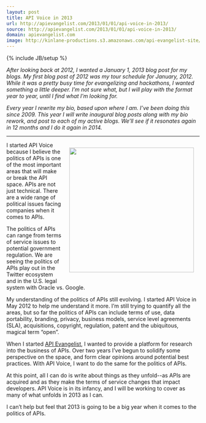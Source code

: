 ```yaml
---
layout: post
title: API Voice in 2013
url: http://apievangelist.com/2013/01/01/api-voice-in-2013/
source: http://apievangelist.com/2013/01/01/api-voice-in-2013/
domain: apievangelist.com
image: http://kinlane-productions.s3.amazonaws.com/api-evangelist-site/blog/Tag-Cloud-API-Voice.png
---
```

{% include JB/setup %}<p><p><em>After looking back at 2012, I wanted a January 1, 2013 blog post for my blogs.  My first blog post of 2012 was my tour schedule for January, 2012.  While it was a pretty busy time for evangelizing and hackathons, I wanted something a little deeper.  I&rsquo;m not sure what, but I will play with the format year to year, until I find what I&rsquo;m looking for.</em></p>
<p><em>Every year I rewrite my bio, based upon where I am.  I&rsquo;ve been doing this since 2009.   This year I will write inaugural blog posts along with my bio rework, and post to each of my active blogs.  We&rsquo;ll see if it resonates again in 12 months and I do it again in 2014.</em></p>
<hr />
<p><img style="padding: 15px;" src="https://s3.amazonaws.com/kinlane-productions/api-voice/Tag-Cloud-API-Voice.png" alt="" width="325" align="right" /></p>
<p>I started API Voice because I believe the politics of APIs is one of the most important areas that will make or break the API space.  APIs are not just technical.  There are a wide range of political issues facing companies when it comes to APIs.</p>
<p>The politics of APIs can range from terms of service issues to potential government regulation.  We are seeing the politics of APIs play out in the Twitter ecosystem and in the U.S. legal system with Oracle vs. Google.</p>
<p>My understanding of the politics of APIs still evolving.  I started API Voice in May 2012 to help me understand it more.  I&rsquo;m still trying to quantify all the areas, but so far the politics of APIs can include terms of use, data portability, branding, privacy, business models, service level agreements (SLA), acquisitions, copyright, regulation, patent and the ubiquitous, magical term &ldquo;open&rdquo;.</p>
<p>When I started <a title="API Evangelist" href="http://apievangelist.com">API Evangelist</a>, I wanted to provide a platform for research into the business of APIs.  Over two years I&rsquo;ve begun to solidify some perspective on the space, and form clear opinions around potential best practices.  With API Voice, I want to do the same for the politics of APIs.</p>
<p>At this point, all I can do is write about things as they unfold--as APIs are acquired and as they make the terms of service changes that impact developers.  API Voice is in its infancy, and I will be working to cover as many of what unfolds in 2013 as I can.</p>
<p>I can&rsquo;t help but feel that 2013 is going to be a big year when it comes to the politics of APIs.</p></p>
